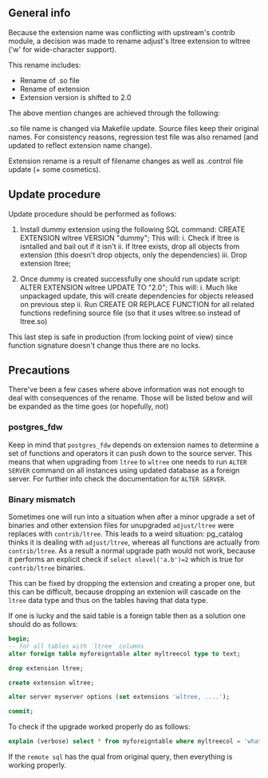 ## General info
Because the extension name was conflicting with upstream's contrib module, a decision was made to rename adjust's ltree extension to wltree ('w' for wide-character support).

This rename includes:
- Rename of .so file
- Rename of extension
- Extension version is shifted to 2.0

The above mention changes are achieved through the following:

.so file name is changed via Makefile update. Source files keep their original names.
For consistency reasons, regression test file was also renamed (and updated to reflect extension name change).

Extension rename is a result of filename changes as well as .control file update (+ some cosmetics).

## Update procedure
Update procedure should be performed as follows:
1. Install dummy extension using the following SQL command:
CREATE EXTENSION wltree VERSION "dummy";
This will:
i. Check if ltree is isntalled and bail out if it isn't
ii. If ltree exists, drop all objects from extension (this doesn't drop objects, only the dependencies)
iii. Drop extension ltree;

2. Once dummy is created successfully one should run update script:
ALTER EXTENSION wltree UPDATE TO "2.0";
This will:
i. Much like unpackaged update, this will create dependencies for objects released on previous step
ii. Run CREATE OR REPLACE FUNCTION for all related functions redefining source file (so that it uses wltree.so instead of ltree.so)

This last step is safe in production (from locking point of view) since function signature doesn't change thus there are no locks.


## Precautions

There've been a few cases where above information was not enough to deal with consequences of the rename. Those will be listed below and will be expanded as the time goes (or hopefully, not)


### postgres_fdw

Keep in mind that `postgres_fdw` depends on extension names to determine a set of functions and operators it can push down to the source server. This means that when upgrading from `ltree` to `wltree` one needs to run `ALTER SERVER` command on all instances using updated database as a foreign server. For further info check the documentation for `ALTER SERVER`.

### Binary mismatch

Sometimes one will run into a situation when after a minor upgrade a set of binaries and other extension files for unupgraded `adjust/ltree`  were replaces with `contrib/ltree`. This leads to a weird situation: pg_catalog thinks it is dealing with `adjust/ltree`, whereas all functions are actually from `contrib/ltree`. As a result a normal upgrade path would not work, because it performs an explicit check if `select nlevel('a.b')=2` which is true for `contrib/ltree` binaries.

This can be fixed by dropping the extension and creating a proper one, but this can be difficult, because dropping an extenion will cascade on the `ltree` data type and thus on the tables having that data type.

If one is lucky and the said table is a foreign table then as a solution one should do as follows:

```SQL
begin;
-- for all tables with `ltree` columns
alter foreign table myforeigntable alter myltreecol type to text;

drop extension ltree;

create extension wltree;

alter server myserver options (set extensions 'wltree, ....');

commit;
```

To check if the upgrade worked properly do as follows:

```sql
explain (verbose) select * from myforeigntable where myltreecol = 'whatever';
```

If the `remote sql` has the qual from original query, then everything is working properly.
